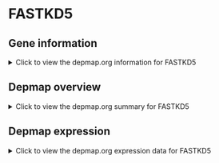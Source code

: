 <h1>FASTKD5</h1>

<h2>Gene information</h2>
<details>
  <summary>Click to view the depmap.org information for FASTKD5</summary>
  <iframe src="https://depmap.org/portal/gene/FASTKD5?tab=about" style="border:none;width:100%;height:800px"></iframe>
</details>

<h2>Depmap overview</h2>
<details>
  <summary>Click to view the depmap.org summary for FASTKD5</summary>
  <iframe src="https://depmap.org/portal/gene/FASTKD5?tab=overview" style="border:none;width:100%;height:800px"></iframe>
</details>

<h2>Depmap expression</h2>
<details>
  <summary>Click to view the depmap.org expression data for FASTKD5</summary>
  <iframe src="https://depmap.org/portal/gene/FASTKD5?tab=characterization" style="border:none;width:100%;height:800px"></iframe>
</details>


<!--
<h2>Reactome Pathway diagram</h2>
<details>
  <summary>Click to view Reactome pathway for FASTKD5</summary>
  PNAME
</details>
-->


